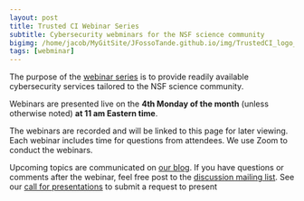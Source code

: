 ```yaml
---
layout: post
title: Trusted CI Webinar Series
subtitle: Cybersecurity webminars for the NSF science community
bigimg: /home/jacob/MyGitSite/JFossoTande.github.io/img/TrustedCI_logo_blue_web.png
tags: [webminar]
---
```


The purpose of the [webinar series](https://trustedci.org/webinars) is to provide readily
available cybersecurity services tailored to the NSF science community.

Webinars are presented live on the **4th Monday of the month** (unless otherwise noted)
**at 11 am Eastern time**.

The webinars are recorded and will be linked to this page for later viewing. Each webinar includes
time for questions from attendees. We use Zoom to conduct the webinars.

Upcoming topics are communicated on [our blog](http://blog.trustedci.org/).  If you have questions or
comments after the webinar, feel free post to the
[discussion mailing list](https://list.indiana.edu/sympa/subscribe/ctsc-discuss-l). See our [call for
presentations](https://trustedci.org/webinars-cfp) to submit a request to present
